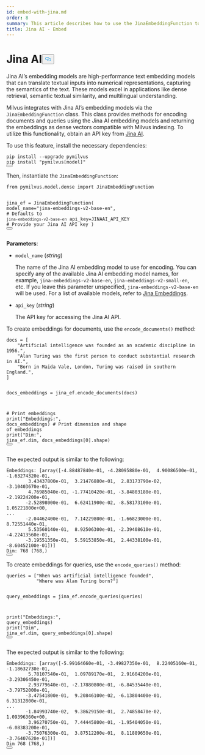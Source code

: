 ```yaml
---
id: embed-with-jina.md
order: 8
summary: This article describes how to use the JinaEmbeddingFunction to encode documents and queries using the Jina AI embedding model.
title: Jina AI - Embed
---
```


<h1 id="Jina-AI" class="common-anchor-header">Jina AI<button data-href="#Jina-AI" class="anchor-icon" translate="no">
      <svg translate="no"
        aria-hidden="true"
        focusable="false"
        height="20"
        version="1.1"
        viewBox="0 0 16 16"
        width="16"
      >
        <path
          fill="#0092E4"
          fill-rule="evenodd"
          d="M4 9h1v1H4c-1.5 0-3-1.69-3-3.5S2.55 3 4 3h4c1.45 0 3 1.69 3 3.5 0 1.41-.91 2.72-2 3.25V8.59c.58-.45 1-1.27 1-2.09C10 5.22 8.98 4 8 4H4c-.98 0-2 1.22-2 2.5S3 9 4 9zm9-3h-1v1h1c1 0 2 1.22 2 2.5S13.98 12 13 12H9c-.98 0-2-1.22-2-2.5 0-.83.42-1.64 1-2.09V6.25c-1.09.53-2 1.84-2 3.25C6 11.31 7.55 13 9 13h4c1.45 0 3-1.69 3-3.5S14.5 6 13 6z"
        ></path>
      </svg>
    </button></h1><p>Jina AI’s embedding models are high-performance text embedding models that can translate textual inputs into numerical representations, capturing the semantics of the text. These models excel in applications like dense retrieval, semantic textual similarity, and multilingual understanding.</p>
<p>Milvus integrates with Jina AI’s embedding models via the <code translate="no">JinaEmbeddingFunction</code> class. This class provides methods for encoding documents and queries using the Jina AI embedding models and returning the embeddings as dense vectors compatible with Milvus indexing. To utilize this functionality, obtain an API key from <a href="https://jina.ai/embeddings/">Jina AI</a>.</p>
<p>To use this feature, install the necessary dependencies:</p>
<pre><code translate="no" class="language-bash">pip install --upgrade pymilvus
pip install <span class="hljs-string">&quot;pymilvus[model]&quot;</span>
<button class="copy-code-btn"></button></code></pre>
<p>Then, instantiate the <code translate="no">JinaEmbeddingFunction</code>:</p>
<pre><code translate="no" class="language-python"><span class="hljs-keyword">from</span> pymilvus.model.dense <span class="hljs-keyword">import</span> JinaEmbeddingFunction

jina_ef = JinaEmbeddingFunction(
    model_name=<span class="hljs-string">&quot;jina-embeddings-v2-base-en&quot;</span>, <span class="hljs-comment"># Defaults to `jina-embeddings-v2-base-en`</span>
    api_key=JINAAI_API_KEY <span class="hljs-comment"># Provide your Jina AI API key</span>
)
<button class="copy-code-btn"></button></code></pre>
<p><strong>Parameters</strong>:</p>
<ul>
<li><p><code translate="no">model_name</code> (<em>string</em>)</p>
<p>The name of the Jina AI embedding model to use for encoding. You can specify any of the available Jina AI embedding model names, for example, <code translate="no">jina-embeddings-v2-base-en</code>, <code translate="no">jina-embeddings-v2-small-en</code>, etc. If you leave this parameter unspecified, <code translate="no">jina-embeddings-v2-base-en</code> will be used. For a list of available models, refer to <a href="https://jina.ai/embeddings">Jina Embeddings</a>.</p></li>
<li><p><code translate="no">api_key</code> (<em>string</em>)</p>
<p>The API key for accessing the Jina AI API.</p></li>
</ul>
<p>To create embeddings for documents, use the <code translate="no">encode_documents()</code> method:</p>
<pre><code translate="no" class="language-python">docs = [
    <span class="hljs-string">&quot;Artificial intelligence was founded as an academic discipline in 1956.&quot;</span>,
    <span class="hljs-string">&quot;Alan Turing was the first person to conduct substantial research in AI.&quot;</span>,
    <span class="hljs-string">&quot;Born in Maida Vale, London, Turing was raised in southern England.&quot;</span>,
]

docs_embeddings = jina_ef.encode_documents(docs)

<span class="hljs-comment"># Print embeddings</span>
<span class="hljs-built_in">print</span>(<span class="hljs-string">&quot;Embeddings:&quot;</span>, docs_embeddings)
<span class="hljs-comment"># Print dimension and shape of embeddings</span>
<span class="hljs-built_in">print</span>(<span class="hljs-string">&quot;Dim:&quot;</span>, jina_ef.dim, docs_embeddings[<span class="hljs-number">0</span>].shape)
<button class="copy-code-btn"></button></code></pre>
<p>The expected output is similar to the following:</p>
<pre><code translate="no" class="language-python">Embeddings: [array([-4.88487840e-01, -4.28095880e-01,  4.90086500e-01, -1.63274320e-01,
        3.43437800e-01,  3.21476880e-01,  2.83173790e-02, -3.10403670e-01,
        4.76985040e-01, -1.77410420e-01, -3.84803180e-01, -2.19224200e-01,
       -2.52898000e-01,  6.62411900e-02, -8.58173100e-01,  1.05221800e+00,
...
       -2.04462400e-01,  7.14229800e-01, -1.66823000e-01,  8.72551440e-01,
        5.53560140e-01,  8.92506300e-01, -2.39408610e-01, -4.22413560e-01,
       -3.19551350e-01,  5.59153850e-01,  2.44338100e-01, -8.60452100e-01])]
Dim: 768 (768,)
<button class="copy-code-btn"></button></code></pre>
<p>To create embeddings for queries, use the <code translate="no">encode_queries()</code> method:</p>
<pre><code translate="no" class="language-python">queries = [<span class="hljs-string">&quot;When was artificial intelligence founded&quot;</span>, 
           <span class="hljs-string">&quot;Where was Alan Turing born?&quot;</span>]

query_embeddings = jina_ef.encode_queries(queries)

<span class="hljs-built_in">print</span>(<span class="hljs-string">&quot;Embeddings:&quot;</span>, query_embeddings)
<span class="hljs-built_in">print</span>(<span class="hljs-string">&quot;Dim&quot;</span>, jina_ef.dim, query_embeddings[<span class="hljs-number">0</span>].shape)
<button class="copy-code-btn"></button></code></pre>
<p>The expected output is similar to the following:</p>
<pre><code translate="no" class="language-python">Embeddings: [array([-5.99164660e-01, -3.49827350e-01,  8.22405160e-01, -1.18632730e-01,
        5.78107540e-01,  1.09789170e-01,  2.91604200e-01, -3.29306450e-01,
        2.93779640e-01, -2.17880800e-01, -6.84535440e-01, -3.79752000e-01,
       -3.47541800e-01,  9.20846100e-02, -6.13804400e-01,  6.31312800e-01,
...
       -1.84993740e-02,  9.38629150e-01,  2.74858470e-02,  1.09396360e+00,
        3.96270750e-01,  7.44445800e-01, -1.95404050e-01, -6.08383200e-01,
       -3.75076300e-01,  3.87512200e-01,  8.11889650e-01, -3.76407620e-01])]
Dim 768 (768,)
<button class="copy-code-btn"></button></code></pre>
